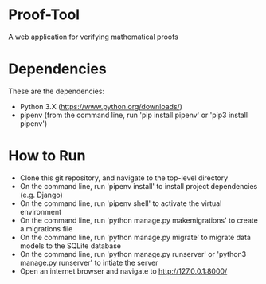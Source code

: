 # Proof-Tool
A web application for verifying mathematical proofs

# Dependencies
These are the dependencies:
- Python 3.X (https://www.python.org/downloads/)
- pipenv (from the command line, run 'pip install pipenv' or 'pip3 install pipenv')

# How to Run
- Clone this git repository, and navigate to the top-level directory
- On the command line, run 'pipenv install' to install project dependencies (e.g. Django)
- On the command line, run 'pipenv shell' to activate the virtual environment
- On the command line, run 'python manage.py makemigrations' to create a migrations file
- On the command line, run 'python manage.py migrate' to migrate data models to the SQLite database
- On the command line, run 'python manage.py runserver' or 'python3 manage.py runserver' to intiate the server
- Open an internet browser and navigate to http://127.0.0.1:8000/
